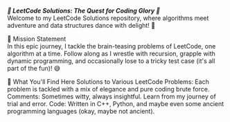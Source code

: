 ***🧩 LeetCode Solutions: The Quest for Coding Glory 🚀*** <br>
Welcome to my LeetCode Solutions repository, where algorithms meet adventure and data structures dance with delight! 🎉<br>

🎯 Mission Statement<br>
In this epic journey, I tackle the brain-teasing problems of LeetCode, one algorithm at a time. Follow along as I wrestle with recursion, grapple with dynamic programming, and occasionally lose to a tricky test case (it's all part of the fun)! 😅

🧩 What You'll Find Here
Solutions to Various LeetCode Problems: Each problem is tackled with a mix of elegance and pure coding brute force.
Comments: Sometimes witty, always insightful. Learn from my journey of trial and error.
Code: Written in C++, Python, and maybe even some ancient programming languages (okay, maybe not ancient).
